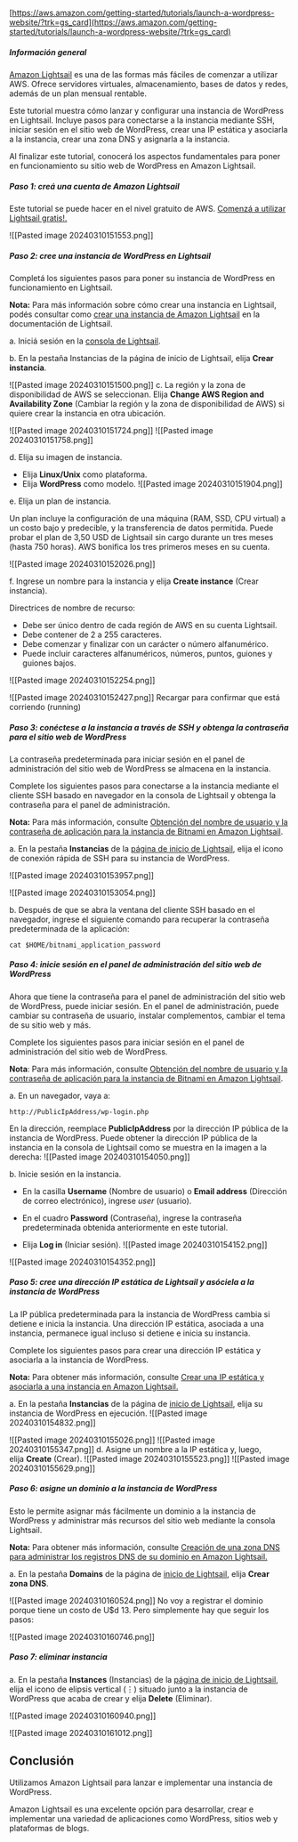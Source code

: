 [https://aws.amazon.com/getting-started/tutorials/launch-a-wordpress-website/?trk=gs_card](https://aws.amazon.com/getting-started/tutorials/launch-a-wordpress-website/?trk=gs_card)

##### Información general

[Amazon Lightsail](https://aws.amazon.com/lightsail/?p=gsrc&c=ho_lww) es una de las formas más fáciles de comenzar a utilizar AWS. Ofrece servidores virtuales, almacenamiento, bases de datos y redes, además de un plan mensual rentable.

Este tutorial muestra cómo lanzar y configurar una instancia de WordPress en Lightsail. Incluye pasos para conectarse a la instancia mediante SSH, iniciar sesión en el sitio web de WordPress, crear una IP estática y asociarla a la instancia, crear una zona DNS y asignarla a la instancia. 

Al finalizar este tutorial, conocerá los aspectos fundamentales para poner en funcionamiento su sitio web de WordPress en Amazon Lightsail.


##### Paso 1: creá una cuenta de Amazon Lightsail

Este tutorial se puede hacer en el nivel gratuito de AWS.
[Comenzá a utilizar Lightsail gratis!.](https://portal.aws.amazon.com/billing/signup?client=lightsail&fid=1A3F6B376ECAC516-2C15C39C5ACECACB&redirect_url=https%3A%2F%2Flightsail.aws.amazon.com%2Fls%2Fsignup#/start)

![[Pasted image 20240310151553.png]]
##### Paso 2: cree una instancia de WordPress en Lightsail

Completá los siguientes pasos para poner su instancia de WordPress en funcionamiento en Lightsail.

**Nota:** Para más información sobre cómo crear una instancia en Lightsail, podés consultar como [crear una instancia de Amazon Lightsail](https://lightsail.aws.amazon.com/ls/docs/en_us/articles/how-to-create-amazon-lightsail-instance-virtual-private-server-vps) en la documentación de Lightsail. 

a. Iniciá sesión en la [consola de Lightsail](https://lightsail.aws.amazon.com/). 

b. En la pestaña Instancias de la página de inicio de Lightsail, elija **Crear instancia**.

![[Pasted image 20240310151500.png]]
c. La región y la zona de disponibilidad de AWS se seleccionan. Elija **Change AWS Region and Availability Zone** (Cambiar la región y la zona de disponibilidad de AWS) si quiere crear la instancia en otra ubicación.

![[Pasted image 20240310151724.png]]
![[Pasted image 20240310151758.png]]

d. Elija su imagen de instancia.

- Elija **Linux/Unix** como plataforma.
- Elija **WordPress** como modelo.
![[Pasted image 20240310151904.png]]

e. Elija un plan de instancia.

Un plan incluye la configuración de una máquina (RAM, SSD, CPU virtual) a un costo bajo y predecible, y la transferencia de datos permitida. Puede probar el plan de 3,50 USD de Lightsail sin cargo durante un tres meses (hasta 750 horas). AWS bonifica los tres primeros meses en su cuenta.

![[Pasted image 20240310152026.png]]

f. Ingrese un nombre para la instancia y elija **Create instance** (Crear instancia).

Directrices de nombre de recurso:

- Debe ser único dentro de cada región de AWS en su cuenta Lightsail.
- Debe contener de 2 a 255 caracteres.
- Debe comenzar y finalizar con un carácter o número alfanumérico.
- Puede incluir caracteres alfanuméricos, números, puntos, guiones y guiones bajos.

![[Pasted image 20240310152254.png]]

![[Pasted image 20240310152427.png]]
Recargar para confirmar que está corriendo (running)

##### Paso 3: conéctese a la instancia a través de SSH y obtenga la contraseña para el sitio web de WordPress

La contraseña predeterminada para iniciar sesión en el panel de administración del sitio web de WordPress se almacena en la instancia.

Complete los siguientes pasos para conectarse a la instancia mediante el cliente SSH basado en navegador en la consola de Lightsail y obtenga la contraseña para el panel de administración.

**Nota:** Para más información, consulte [Obtención del nombre de usuario y la contraseña de aplicación para la instancia de Bitnami en Amazon Lightsail](https://lightsail.aws.amazon.com/ls/docs/en_us/articles/log-in-to-your-bitnami-application-running-on-amazon-lightsail).

a. En la pestaña **Instancias** de la [página de inicio de Lightsail](https://lightsail.aws.amazon.com/), elija el icono de conexión rápida de SSH para su instancia de WordPress.

![[Pasted image 20240310153957.png]]

![[Pasted image 20240310153054.png]]

b. Después de que se abra la ventana del cliente SSH basado en el navegador, ingrese el siguiente comando para recuperar la contraseña predeterminada de la aplicación:

```plainText
cat $HOME/bitnami_application_password
```


##### Paso 4: inicie sesión en el panel de administración del sitio web de WordPress

Ahora que tiene la contraseña para el panel de administración del sitio web de WordPress, puede iniciar sesión. En el panel de administración, puede cambiar su contraseña de usuario, instalar complementos, cambiar el tema de su sitio web y más.

Complete los siguientes pasos para iniciar sesión en el panel de administración del sitio web de WordPress.

**Nota**: Para más información, consulte [Obtención del nombre de usuario y la contraseña de aplicación para la instancia de Bitnami en Amazon Lightsail](https://lightsail.aws.amazon.com/ls/docs/en_us/articles/log-in-to-your-bitnami-application-running-on-amazon-lightsail).

a. En un navegador, vaya a:

```plainText
http://PublicIpAddress/wp-login.php
```
En la dirección, reemplace **PublicIpAddress** por la dirección IP pública de la instancia de WordPress. Puede obtener la dirección IP pública de la instancia en la consola de Lightsail como se muestra en la imagen a la derecha:
![[Pasted image 20240310154050.png]]

b. Inicie sesión en la instancia. 

- En la casilla **Username** (Nombre de usuario) o **Email address** (Dirección de correo electrónico), ingrese _user_ (usuario).
- En el cuadro **Password** (Contraseña), ingrese la contraseña predeterminada obtenida anteriormente en este tutorial.  
    
- Elija **Log in** (Iniciar sesión).
![[Pasted image 20240310154152.png]]

![[Pasted image 20240310154352.png]]

##### Paso 5: cree una dirección IP estática de Lightsail y asóciela a la instancia de WordPress

La IP pública predeterminada para la instancia de WordPress cambia si detiene e inicia la instancia. Una dirección IP estática, asociada a una instancia, permanece igual incluso si detiene e inicia su instancia.

Complete los siguientes pasos para crear una dirección IP estática y asociarla a la instancia de WordPress.

**Nota:** Para obtener más información, consulte [Crear una IP estática y asociarla a una instancia en Amazon Lightsail.](https://lightsail.aws.amazon.com/ls/docs/en_us/articles/lightsail-create-static-ip)  

a. En la pestaña **Instancias** de la página de [inicio de Lightsail](https://lightsail.aws.amazon.com/), elija su instancia de WordPress en ejecución.
![[Pasted image 20240310154832.png]]

![[Pasted image 20240310155026.png]]
![[Pasted image 20240310155347.png]]
d. Asigne un nombre a la IP estática y, luego, elija **Create** (Crear).
![[Pasted image 20240310155523.png]]
![[Pasted image 20240310155629.png]]

##### Paso 6: asigne un dominio a la instancia de WordPress

Esto le permite asignar más fácilmente un dominio a la instancia de WordPress y administrar más recursos del sitio web mediante la consola Lightsail.


**Nota:** Para obtener más información, consulte [Creación de una zona DNS para administrar los registros DNS de su dominio en Amazon Lightsail.](https://lightsail.aws.amazon.com/ls/docs/en_us/articles/lightsail-how-to-create-dns-entry)

a. En la pestaña **Domains** de la página de [inicio de Lightsail](https://lightsail.aws.amazon.com/), elija **Crear zona DNS**.


![[Pasted image 20240310160524.png]]
No voy a registrar el dominio porque tiene un costo de U$d 13. Pero simplemente hay que seguir los pasos:

![[Pasted image 20240310160746.png]]
##### Paso 7: eliminar instancia

a. En la pestaña **Instances** (Instancias) de la [página de inicio de Lightsail](https://lightsail.aws.amazon.com/), elija el icono de elipsis vertical (⋮) situado junto a la instancia de WordPress que acaba de crear y elija **Delete** (Eliminar).

![[Pasted image 20240310160940.png]]

![[Pasted image 20240310161012.png]]

## Conclusión

Utilizamos Amazon Lightsail para lanzar e implementar una instancia de WordPress.  

Amazon Lightsail es una excelente opción para desarrollar, crear e implementar una variedad de aplicaciones como WordPress, sitios web y plataformas de blogs.  

